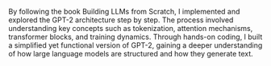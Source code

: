 By following the book Building LLMs from Scratch, I implemented and explored the GPT-2 architecture step by step. The process involved understanding key concepts such as tokenization, attention mechanisms, transformer blocks, and training dynamics. Through hands-on coding, I built a simplified yet functional version of GPT-2, gaining a deeper understanding of how large language models are structured and how they generate text.
